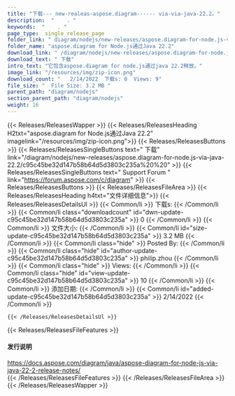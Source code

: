 ```yaml
---
title: "下载--- new-realeas-aspose.diagram------ via-via-java-22.2。" 
description:  "    . " 
keywords:  "    . " 
page_type:  single_release_page
folder_link: " diagram/nodejs/new-releases/aspose.diagram-for-node.js-via-java-22.2/"
folder_name: "aspose.diagram for Node.js通过Java 22.2"
download_link: " /diagram/nodejs/new-releases/aspose.diagram-for-node.js-via-java-22.2/c95c45be32d147b58b64d5d3803c235a"
download_text: " 下载"
intro_text: "它包含aspose.diagram for node.js通过java 22.2释放。"
image_link: "/resources/img/zip-icon.png"
download_count: "   2/14/2022  下载s: 0  Views: 9"
file_size: "  File Size: 3.2 MB "
parent_path: "diagram/nodejs"
section_parent_path: "diagram/nodejs"
weight: 16
---
```


{{< Releases/ReleasesWapper >}}
  {{< Releases/ReleasesHeading H2txt="aspose.diagram for Node.js通过Java 22.2" imagelink="/resources/img/zip-icon.png">}}
  {{< Releases/ReleasesButtons >}}
    {{< Releases/ReleasesSingleButtons text=" 下载" link="/diagram/nodejs/new-releases/aspose.diagram-for-node.js-via-java-22.2/c95c45be32d147b58b64d5d3803c235a%20%20" >}}
    {{< Releases/ReleasesSingleButtons text=" Support Forum " link="https://forum.aspose.com/c/diagram" >}}
  {{< Releases/ReleasesButtons >}}
  {{< Releases/ReleasesFileArea >}}
    {{< Releases/ReleasesHeading h4txt="文件详细信息">}}
    {{< Releases/ReleasesDetailsUl >}}
            {{< Common/li  >}} 下载s: {{< /Common/li >}} 
      {{< Common/li class="downloadcount" id="dwn-update-c95c45be32d147b58b64d5d3803c235a" >}} 0 {{< /Common/li >}} 
      {{< Common/li  >}} 文件大小: {{< /Common/li >}} 
      {{< Common/li id="size-update-c95c45be32d147b58b64d5d3803c235a" >}} 3.2 MB {{< /Common/li >}} 
      {{< Common/li  class="hide" >}} Posted By: {{< /Common/li >}} 
      {{< Common/li class="hide" id="author-update-c95c45be32d147b58b64d5d3803c235a" >}} philip.zhou {{< /Common/li >}} 
      {{< Common/li class="hide"  >}} Views: {{< /Common/li >}} 
      {{< Common/li class="hide" id="view-update-c95c45be32d147b58b64d5d3803c235a" >}} 10 {{< /Common/li >}} 
      {{< Common/li  >}} 添加日期: {{< /Common/li >}} 
      {{< Common/li id="added-update-c95c45be32d147b58b64d5d3803c235a" >}} 2/14/2022 {{< /Common/li >}} 

    {{< /Releases/ReleasesDetailsUl >}}

  {{< Releases/ReleasesFileFeatures >}}
      <h4>发行说明</h4><div><a href="https://docs.aspose.com/diagram/java/aspose-diagram-for-node-js-via-java-22-2-release-notes/">https://docs.aspose.com/diagram/java/aspose-diagram-for-node-js-via-java-22-2-release-notes/</a></div>
  {{< /Releases/ReleasesFileFeatures >}}
 {{< /Releases/ReleasesFileArea >}}
{{< /Releases/ReleasesWapper >}}


